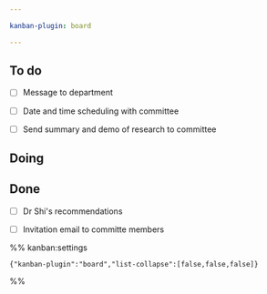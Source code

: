 ```yaml
---

kanban-plugin: board

---
```


## To do

- [ ] Message to department
- [ ] Date and time scheduling with committee
- [ ] Send summary and demo of research to committee


## Doing



## Done

- [ ] Dr Shi's recommendations
- [ ] Invitation email to committe members




%% kanban:settings
```
{"kanban-plugin":"board","list-collapse":[false,false,false]}
```
%%